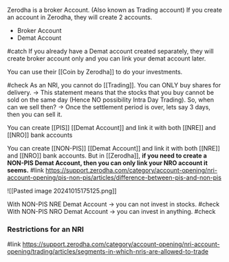 Zerodha is a broker Account. (Also known as Trading account)
If you create an account in Zerodha, they will create 2 accounts.
- Broker Account
- Demat Account

#catch If you already have a Demat account created separately, they will create broker account only and you can link your demat account later.

You can use their [[Coin by Zerodha]] to do your investments.

#check As an NRI, you cannot do [[Trading]]. 
You can ONLY buy shares for delivery. -> This statement means that the stocks that you buy cannot be sold on the same day (Hence NO possibility Intra Day Trading). 
So, when can we sell then? -> Once the settlement period is over, lets say 3 days, then you can sell it.

You can create [[PIS]] [[Demat Account]] and link it with both [[NRE]] and [[NRO]] bank accounts

You can create [[NON-PIS]] [[Demat Account]] and link it with both [[NRE]] and [[NRO]] bank accounts. But in [[Zerodha]], **if you need to create a NON-PIS Demat Account, then you can only link your NRO account it seems.**
#link https://support.zerodha.com/category/account-opening/nri-account-opening/pis-non-pis/articles/difference-between-pis-and-non-pis

![[Pasted image 20241015175125.png]]

With NON-PIS NRE Demat Account -> you can not invest in stocks. #check
With NON-PIS NRO Demat Account -> you can invest in anything. #check 

### Restrictions for an NRI
#link https://support.zerodha.com/category/account-opening/nri-account-opening/trading/articles/segments-in-which-nris-are-allowed-to-trade
